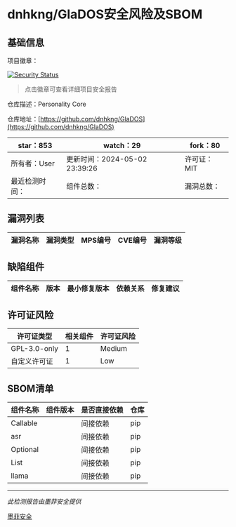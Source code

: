 # dnhkng/GlaDOS安全风险及SBOM

## 基础信息

项目徽章：

[![Security Status](https://www.murphysec.com/platform3/v31/badge/1786102254063460352.svg)](https://www.murphysec.com/console/report/1786102166826131456/1786102254063460352)

> 点击徽章可查看详细项目安全报告

仓库描述：Personality Core

仓库地址：[https://github.com/dnhkng/GlaDOS](https://github.com/dnhkng/GlaDOS)

| star：853 | watch：29 | fork：80 |
| ----------- | -------------- | ------------ |
| 所有者：User | 更新时间：2024-05-02 23:39:26 | 许可证：MIT |
| 最近检测时间： | 组件总数： | 漏洞总数： |




## 漏洞列表

| 漏洞名称 | 漏洞类型 | MPS编号 | CVE编号 | 漏洞等级 |
| ------- | ------ | ------- | ------ | ----- |





## 缺陷组件

| 组件名称 | 版本 | 最小修复版本 | 依赖关系 | 修复建议 |
| -------- | ---- | ------------ | -------- | -------- |





## 许可证风险

| 许可证类型 | 相关组件 | 许可证风险 |
| ---------- | -------- | ---------- |
|GPL-3.0-only|1|Medium|
|自定义许可证|1|Low|




## SBOM清单

| 组件名称 | 组件版本 | 是否直接依赖 | 仓库 |
| -------- | -------- | ------------ | ---- |
|Callable||间接依赖|pip|
|asr||间接依赖|pip|
|Optional||间接依赖|pip|
|List||间接依赖|pip|
|llama||间接依赖|pip|


------

*此检测报告由墨菲安全提供*

[墨菲安全](www.murphysec.com)